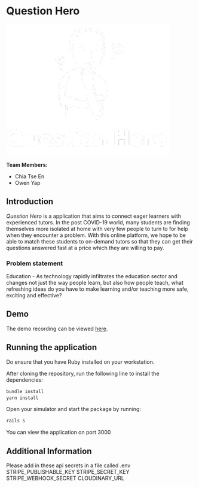 # Question Hero

<img src="app/assets/images/question-hero-logo.png" alt="Question Hero Icon" height="350" />

**Team Members:**

- Chia Tse En
- Owen Yap

## Introduction

_Question Hero_ is a application that aims to connect eager learners with experienced tutors. In the post COVID-19 world, many students are finding themselves more isolated at home with very few people to turn to for help when they encounter a problem. With this online platform, we hope to be able to match these students to on-demand tutors so that they can get their questions answered fast at a price which they are willing to pay.

### Problem statement

Education - As technology rapidly infiltrates the education sector and changes not just the way people learn, but also how people teach, what refreshing ideas do you have to make learning and/or teaching more safe, exciting and effective?

## Demo

The demo recording can be viewed [here](https://youtu.be/MGSLVzRVLVU).

## Running the application

Do ensure that you have Ruby installed on your workstation.

After cloning the repository, run the following line to install the dependencies:

```bash
bundle install
yarn install
```

Open your simulator and start the package by running:

```bash
rails s
```

You can view the application on port 3000

## Additional Information

Please add in these api secrets in a file called .env
STRIPE_PUBLISHABLE_KEY
STRIPE_SECRET_KEY
STRIPE_WEBHOOK_SECRET
CLOUDINARY_URL
